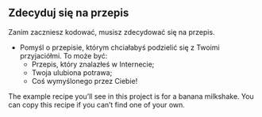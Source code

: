 ## Zdecyduj się na przepis

Zanim zaczniesz kodować, musisz zdecydować się na przepis.

+ Pomyśl o przepisie, którym chciałabyś podzielić się z Twoimi przyjaciółmi. To może być: 
    + Przepis, który znalazłeś w Internecie;
    + Twoja ulubiona potrawa;
    + Coś wymyślonego przez Ciebie!

The example recipe you’ll see in this project is for a banana milkshake. You can copy this recipe if you can’t find one of your own.